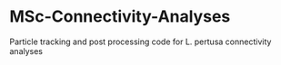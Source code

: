 # MSc-Connectivity-Analyses
Particle tracking and post processing code for L. pertusa connectivity analyses
